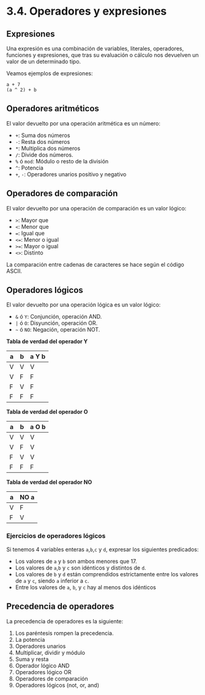 # 3.4. Operadores y expresiones

## Expresiones

Una expresión es una combinación de variables, literales, operadores, funciones y expresiones, que tras su evaluación o cálculo nos devuelven un valor de un determinado tipo.

Veamos ejemplos de expresiones:

```
a + 7
(a ^ 2) + b
```

## Operadores aritméticos

El valor devuelto por una operación aritmética es un número:

* `+`: Suma dos números
* `-`: Resta dos números
* `*`: Multiplica dos números
* `/`: Divide dos números.
* `%` ó `mod`: Módulo o resto de la división
* `^`: Potencia
* `+`, `-`: Operadores unarios positivo y negativo

## Operadores de comparación

El valor devuelto por una operación de comparación es un valor lógico:

* `>`: Mayor que
* `<`: Menor que
* `=`: Igual que
* `<=`: Menor o igual
* `>=`: Mayor o igual
* `<>`: Distinto

La comparación entre cadenas de caracteres se hace según el código ASCII.

## Operadores lógicos

El valor devuelto por una operación lógica es un valor lógico:

* `&` ó `Y`: Conjunción, operación AND.
* `|` ó `O`: Disyunción, operación OR.
* `~` ó `NO`: Negación, operación NOT.

**Tabla de verdad del operador Y**

| a | b | a Y b |
| - | - | ----- |
| V | V | V     |
| V | F | F     |
| F | V | F     |
| F | F | F     |

**Tabla de verdad del operador O**

| a | b | a O b |
| - | - | ----- |
| V | V | V     |
| V | F | V     |
| F | V | V     |
| F | F | F     |

**Tabla de verdad del operador NO**

| a | NO a |
| - | ---- |
| V | F    |
| F | V    |

### Ejercicios de operadores lógicos

Si tenemos 4 variables enteras `a`,`b`,`c` y `d`, expresar los siguientes predicados:

* Los valores de `a` y `b` son ambos menores que 17.
* Los valores de `a`,`b` y `c` son idénticos y distintos de `d`.
* Los valores de `b` y `d` están comprendidos estrictamente entre los valores de `a` y `c`, siendo `a` inferior a `c`.
* Entre los valores de `a`, `b`, y `c` hay al menos dos idénticos

## Precedencia de operadores

La precedencia de operadores es la siguiente:

1. Los paréntesis rompen la precedencia.
2. La potencia
3. Operadores unarios
4. Multiplicar, dividir y módulo
5. Suma y resta
6. Operador lógico AND
7. Operadores lógico OR
8. Operadores de comparación
9. Operadores lógicos (not, or, and)
